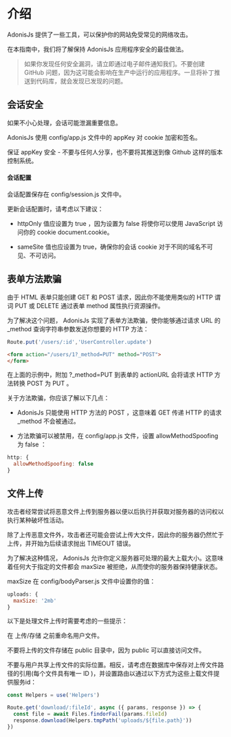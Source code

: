 # 介绍
 AdonisJs 提供了一些工具，可以保护你的网站免受常见的网络攻击。

在本指南中，我们将了解保持 AdonisJs 应用程序安全的最佳做法。

> 如果你发现任何安全漏洞，请立即通过电子邮件通知我们。不要创建 GitHub 问题，因为这可能会影响在生产中运行的应用程序。一旦将补丁推送到代码库，就会发现已发现的问题。
## 会话安全
如果不小心处理，会话可能泄漏重要信息。

 AdonisJs 使用 config/app.js 文件中的 appKey 对 cookie 加密和签名。

保证 appKey 安全 - 不要与任何人分享，也不要将其推送到像 Github 这样的版本控制系统。

#### 会话配置
会话配置保存在 config/session.js 文件中。

更新会话配置时，请考虑以下建议：

- httpOnly 值应设置为 true ，因为设置为 false 将使你可以使用 JavaScript 访问你的 cookie  document.cookie。

- sameSite 值也应设置为 true，确保你的会话 cookie 对于不同的域名不可见、不可访问。

## 表单方法欺骗
由于 HTML 表单只能创建 GET 和 POST 请求，因此你不能使用类似的 HTTP 谓词 PUT 或 DELETE 通过表单 method 属性执行资源操作。

为了解决这个问题， AdonisJs 实现了表单方法欺骗，使你能够通过请求 URL 的 _method 查询字符串参数发送你想要的 HTTP 方法：
```javascript
Route.put('/users/:id','UserController.update')
```
```html
<form action="/users/1?_method=PUT" method="POST">
</form>
```
在上面的示例中，附加 ?_method=PUT 到表单的 actionURL 会将请求 HTTP 方法转换 POST 为 PUT 。

关于方法欺骗，你应该了解以下几点：

- AdonisJs 只能使用 HTTP 方法的 POST ，这意味着 GET 传递 HTTP 的请求 _method 不会被通过。

- 方法欺骗可以被禁用，在 config/app.js 文件，设置 allowMethodSpoofing 为 false ：
```javascript
http: {
  allowMethodSpoofing: false
}
```
## 文件上传
攻击者经常尝试将恶意文件上传到服务器以便以后执行并获取对服务器的访问权以执行某种破坏性活动。

除了上传恶意文件外，攻击者还可能会尝试上传大文件，因此你的服务器仍然忙于上传，并开始为后续请求抛出 TIMEOUT 错误。

为了解决这种情况， AdonisJs 允许你定义服务器可处理的最大上载大小。这意味着任何大于指定的文件都会 maxSize 被拒绝，从而使你的服务器保持健康状态。

 maxSize 在 config/bodyParser.js 文件中设置你的值：
```javascript
uploads: {
  maxSize: '2mb'
}
```
以下是处理文件上传时需要考虑的一些提示：

在 上传/存储 之前重命名用户文件。

不要将上传的文件存储在 public 目录中，因为 public 可以直接访问文件。

不要与用户共享上传文件的实际位置。相反，请考虑在数据库中保存对上传文件路径的引用(每个文件具有唯一 ID )，并设置路由以通过以下方式为这些上载文件提供服务id：

```JavaScript
const Helpers = use('Helpers')

Route.get('download/:fileId', async ({ params, response }) => {
  const file = await Files.findorFail(params.fileId)
  response.download(Helpers.tmpPath('uploads/${file.path}'))
})
```